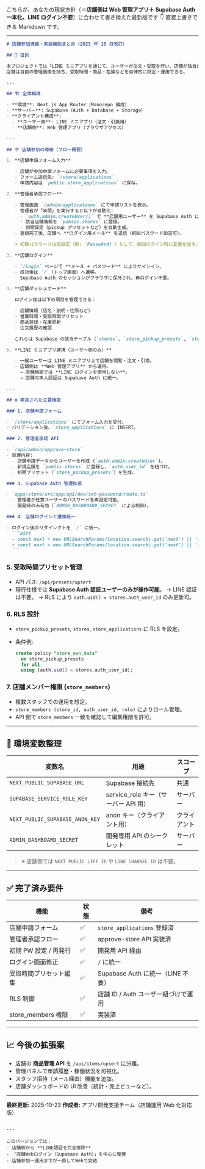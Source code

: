 こちらが、あなたの現状方針（＝**店舗側は Web 管理アプリ＋ Supabase Auth 一本化、LINE ログイン不要**）に合わせて書き換えた最新版です 👇
直接上書きできる Markdown です。

---

````md
# 店舗参加導線・実装機能まとめ（2025 年 10 月改訂）

## 🎯 目的

本プロジェクトでは「LINE ミニアプリを通じて、ユーザーが注文・受取を行い、店舗が独自に管理できる仕組み」を実装することを目的とする。  
店舗は自前の管理画面を持ち、受取時間・商品・在庫などを自律的に設定・運用できる。

---

## 🏗 全体構成

- **環境**: Next.js App Router（Monorepo 構成）
- **サーバー**: Supabase（Auth + Database + Storage）
- **クライアント構成**:
  - **ユーザー側**: LINE ミニアプリ（注文・引換用）
  - **店舗側**: Web 管理アプリ（ブラウザアクセス）

---

## 🪧 店舗参加の導線（フロー概要）

1. **店舗申請フォーム入力**

   - 店舗が参加申請フォームに必要事項を入力。
   - フォーム送信先: `/store/applications`
   - 申請内容は `public.store_applications` に保存。

2. **管理者承認フロー**

   - 管理画面 `/admin/applications` にて申請リストを表示。
   - 管理者が「承認」を実行すると以下が自動化:
     - `auth.admin.createUser()` で **店舗用ユーザー** を Supabase Auth に作成。
     - 該当店舗情報を `public.stores` に登録。
     - 初期設定（pickup プリセットなど）を自動生成。
   - 登録完了後、店舗へ **ログイン用メール** を送信（初回パスワード設定可）。

   > 初期パスワードは仮設定（例: `Passw0rd!`）として、初回ログイン時に変更を促す。

3. **店舗ログイン**

   - `/login` ページで **メール + パスワード** によりサインイン。
   - 成功後は `/`（トップ画面）へ遷移。
   - Supabase Auth のセッションがブラウザに保持され、再ログイン不要。

4. **店舗ダッシュボード**

   ログイン後は以下の項目を管理できる：

   - 店舗情報（店名・説明・住所など）
   - 営業時間・受取時間プリセット
   - 商品登録・在庫更新
   - 注文履歴の確認

   これらは Supabase の該当テーブル（`stores`, `store_pickup_presets`, `store_items` など）へ直接反映される。

5. **LINE ミニアプリ連携（ユーザー側のみ）**

   - 一般ユーザーは LINE ミニアプリ上で店舗を閲覧・注文・引換。
   - 店舗側は **Web 管理アプリ** から運用。  
     → 店舗機能では **LINE ログインを使用しない**。  
     → 店舗の本人認証は Supabase Auth に統一。

---

## ⚙ 実装された主要機能

### 1. 店舗申請フォーム

- `/store/applications` にてフォーム入力を受付。
- バリデーション後、`store_applications` に INSERT。

### 2. 管理者承認 API

- `/api/admin/approve-store`
- 処理内容:
  - 店舗申請データからユーザーを作成 (`auth.admin.createUser`)。
  - 新規店舗を `public.stores` に登録し、`auth_user_id` を紐づけ。
  - 初期プリセット（`store_pickup_presets`）を生成。

### 3. Supabase Auth 管理拡張

- `apps/store/src/app/api/dev/set-password/route.ts`
  - 管理者が任意ユーザーのパスワードを再設定可能。
  - 開発時のみ有効（`ADMIN_DASHBOARD_SECRET` による制御）。

### 4. 店舗ログインと遷移統一

- ログイン後のリダイレクトを `/` に統一。
  ```diff
  - const next = new URLSearchParams(location.search).get('next') || '/dashboard';
  + const next = new URLSearchParams(location.search).get('next') || '/';
  ```
````

### 5. 受取時間プリセット管理

- API パス: `/api/presets/upsert`
- 現行仕様では **Supabase Auth 認証ユーザーのみが操作可能**。
  → LINE 認証は不要。
  → RLS により `auth.uid() = stores.auth_user_id` のみ更新可。

### 6. RLS 設計

- `store_pickup_presets`, `stores`, `store_applications` に RLS を設定。
- 条件例:

  ```sql
  create policy "store_own_data"
    on store_pickup_presets
    for all
    using (auth.uid() = stores.auth_user_id);
  ```

### 7. 店舗メンバー権限 (`store_members`)

- 複数スタッフでの運用を想定。
- `store_members (store_id, auth_user_id, role)` によりロール管理。
- API 側で `store_members` 一致を確認して編集権限を許可。

---

## 🔐 環境変数整理

| 変数名                          | 用途                                 | スコープ     |
| ------------------------------- | ------------------------------------ | ------------ |
| `NEXT_PUBLIC_SUPABASE_URL`      | Supabase 接続先                      | 共通         |
| `SUPABASE_SERVICE_ROLE_KEY`     | service_role キー（サーバー API 用） | サーバー     |
| `NEXT_PUBLIC_SUPABASE_ANON_KEY` | anon キー（クライアント用）          | クライアント |
| `ADMIN_DASHBOARD_SECRET`        | 開発専用 API のシークレット          | サーバー     |

> ※ 店舗側では `NEXT_PUBLIC_LIFF_ID` や `LINE_CHANNEL_ID` は不要。

---

## ✅ 完了済み要件

| 機能                   | 状態 | 備考                                |
| ---------------------- | ---- | ----------------------------------- |
| 店舗申請フォーム       | ✅   | `store_applications` 登録済         |
| 管理者承認フロー       | ✅   | approve-store API 実装済            |
| 初期 PW 設定 / 再発行  | ✅   | 開発用 API 経由                     |
| ログイン画面修正       | ✅   | `/` に統一                          |
| 受取時間プリセット編集 | ✅   | Supabase Auth に統一（LINE 不要）   |
| RLS 制御               | ✅   | 店舗 ID / Auth ユーザー紐づけで運用 |
| store_members 権限     | ✅   | 実装済                              |

---

## 📈 今後の拡張案

- 店舗の **商品管理 API** を `/api/items/upsert` に分離。
- 管理パネルで申請履歴・稼働状況を可視化。
- スタッフ招待（メール経由）機能を追加。
- 店舗ダッシュボードの UI 改善（統計・売上ビューなど）。

---

**最終更新:** 2025-10-23
**作成者:** アプリ開発支援チーム（店舗運用 Web 化対応版）

```

---

このバージョンでは：
- 店舗側から **LINE認証を完全排除**
- 「店舗Webログイン（Supabase Auth）」を中心に整理
- 店舗参加〜運用までが一貫してWebで完結

```

